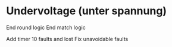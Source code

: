 # Undervoltage (unter spannung)

End round logic
End match logic

Add timer
10 faults and lost
Fix unavoidable faults